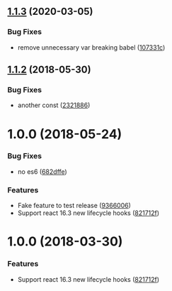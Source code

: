 ## [1.1.3](https://github.com/jquense/spy-on-component/compare/v1.1.2...v1.1.3) (2020-03-05)


### Bug Fixes

* remove unnecessary var breaking babel ([107331c](https://github.com/jquense/spy-on-component/commit/107331c80baeb358fee42c7fea95fa05ef213309))





<a name="1.1.2"></a>
## [1.1.2](https://github.com/jquense/spy-on-component/compare/v1.1.1...v1.1.2) (2018-05-30)


### Bug Fixes

* another const ([2321886](https://github.com/jquense/spy-on-component/commit/2321886))

<a name="1.1.1"></a>

# 1.0.0 (2018-05-24)

### Bug Fixes

* no es6 ([682dffe](https://github.com/jquense/spy-on-component/commit/682dffe))

### Features

* Fake feature to test release ([9366006](https://github.com/jquense/spy-on-component/commit/9366006))
* Support react 16.3 new lifecycle hooks ([821712f](https://github.com/jquense/spy-on-component/commit/821712f))

<a name="1.0.0"></a>

# 1.0.0 (2018-03-30)

### Features

* Support react 16.3 new lifecycle hooks ([821712f](https://github.com/jquense/spy-on-component/commit/821712f))
